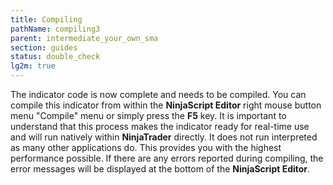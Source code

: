 ```yaml
---
title: Compiling
pathName: compiling3
parent: intermediate_your_own_sma
section: guides
status: double_check
lg2m: true
---
```


The indicator code is now complete and needs to be compiled. You can compile this indicator from within the **NinjaScript Editor** right mouse button menu "Compile" menu or simply press the **F5** key. It is important to understand that this process makes the indicator ready for real-time use and will run natively within **NinjaTrader** directly. It does not run interpreted as many other applications do. This provides you with the highest performance possible. If there are any errors reported during compiling, the error messages will be displayed at the bottom of the **NinjaScript Editor**.

